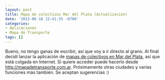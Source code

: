 ```yaml
---
layout: post
title: Mapa de colectivos Mar del Plata (Actualización)
date: '2012-06-18 12:41:35 -0700'
categories:
- Aplicaciones
- Mapa de Transporte
tags: []
---
```


Bueno, no tengo ganas de escribir, así que voy a ir directo al grano. Al final decidí lanzar la aplicación de <a href="http://mapadetransporte.com.ar/mar-del-plata/">mapas de colectivos en Mar del Plata</a>, así que está colgada en Internet. Si quiere acceder puede hacerlo desde <a href="http://mapadetransporte.com.ar">http://mapadetransporte.com.ar</a>. Próximamente otras ciudades y varias funciones más también. Se aceptan sugerencias :)

